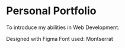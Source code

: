 # Personal Portfolio
To introduce my abilities in Web Development.

Designed with Figma
Font used: Montserrat
 
